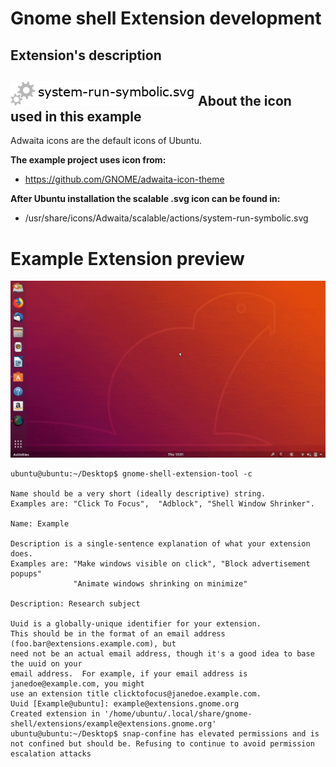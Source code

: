 # Gnome shell Extension development

## Extension's description


## ![system-run-symbolic](system-run-symbolic.png)About the icon used in this example   
Adwaita icons are the default icons of Ubuntu.  


**The example project uses icon from:** 
* https://github.com/GNOME/adwaita-icon-theme  

**After Ubuntu installation the scalable .svg icon can be found in:**  
* /usr/share/icons/Adwaita/scalable/actions/system-run-symbolic.svg


# Example Extension preview
![Gnome Extension example](example-preview.gif)



```
ubuntu@ubuntu:~/Desktop$ gnome-shell-extension-tool -c

Name should be a very short (ideally descriptive) string.
Examples are: "Click To Focus",  "Adblock", "Shell Window Shrinker".

Name: Example

Description is a single-sentence explanation of what your extension does.
Examples are: "Make windows visible on click", "Block advertisement popups"
              "Animate windows shrinking on minimize"

Description: Research subject

Uuid is a globally-unique identifier for your extension.
This should be in the format of an email address (foo.bar@extensions.example.com), but
need not be an actual email address, though it's a good idea to base the uuid on your
email address.  For example, if your email address is janedoe@example.com, you might
use an extension title clicktofocus@janedoe.example.com.
Uuid [Example@ubuntu]: example@extensions.gnome.org
Created extension in '/home/ubuntu/.local/share/gnome-shell/extensions/example@extensions.gnome.org'
ubuntu@ubuntu:~/Desktop$ snap-confine has elevated permissions and is not confined but should be. Refusing to continue to avoid permission escalation attacks
```
